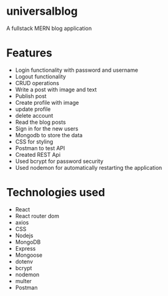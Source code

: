 # universalblog
 A fullstack MERN blog application 
# Features
* Login functionality with password and username
* Logout functionality
* CRUD operations
* Write a post with image and text
* Publish post
* Create profile with image
* update profile
* delete account
* Read the blog posts
* Sign in for the new users
* Mongodb to store the data
* CSS for styling 
* Postman to test API
* Created REST Api
* Used bcrypt for password security
* Used nodemon for automatically restarting the application

# Technologies used
* React
* React router dom
* axios
* CSS
* Nodejs
* MongoDB
* Express
* Mongoose
* dotenv
* bcrypt
* nodemon
* multer
* Postman
